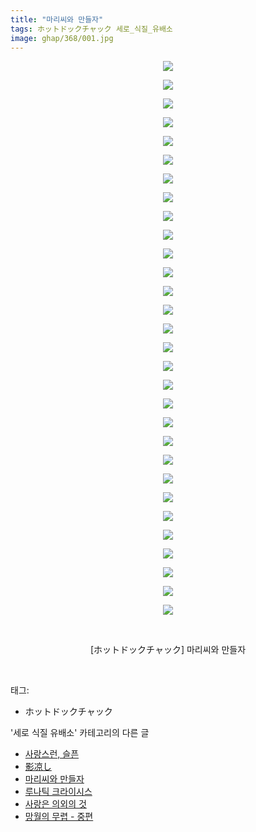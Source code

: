 ```yaml
---
title: "마리씨와 만들자"
tags: ホットドックチャック 세로_식질_유배소
image: ghap/368/001.jpg
---
```

<div class="article">
<p style="text-align: center; clear: none; float: none;"><img src="{{ site.nasurl }}/ghap/368/001.jpg"/></p>
<p style="text-align: center; clear: none; float: none;"><img src="{{ site.nasurl }}/ghap/368/002.jpg"/></p>
<p style="text-align: center; clear: none; float: none;"><img src="{{ site.nasurl }}/ghap/368/003.jpg"/></p>
<p style="text-align: center; clear: none; float: none;"><img src="{{ site.nasurl }}/ghap/368/004.jpg"/></p>
<p style="text-align: center; clear: none; float: none;"><img src="{{ site.nasurl }}/ghap/368/005.jpg"/></p>
<p style="text-align: center; clear: none; float: none;"><img src="{{ site.nasurl }}/ghap/368/006.jpg"/></p>
<p style="text-align: center; clear: none; float: none;"><img src="{{ site.nasurl }}/ghap/368/007.jpg"/></p>
<p style="text-align: center; clear: none; float: none;"><img src="{{ site.nasurl }}/ghap/368/008.jpg"/></p>
<p style="text-align: center; clear: none; float: none;"><img src="{{ site.nasurl }}/ghap/368/009.jpg"/></p>
<p style="text-align: center; clear: none; float: none;"><img src="{{ site.nasurl }}/ghap/368/010.jpg"/></p>
<p style="text-align: center; clear: none; float: none;"><img src="{{ site.nasurl }}/ghap/368/011.jpg"/></p>
<p style="text-align: center; clear: none; float: none;"><img src="{{ site.nasurl }}/ghap/368/012.jpg"/></p>
<p style="text-align: center; clear: none; float: none;"><img src="{{ site.nasurl }}/ghap/368/013.jpg"/></p>
<p style="text-align: center; clear: none; float: none;"><img src="{{ site.nasurl }}/ghap/368/014.jpg"/></p>
<p style="text-align: center; clear: none; float: none;"><img src="{{ site.nasurl }}/ghap/368/015.jpg"/></p>
<p style="text-align: center; clear: none; float: none;"><img src="{{ site.nasurl }}/ghap/368/016.jpg"/></p>
<p style="text-align: center; clear: none; float: none;"><img src="{{ site.nasurl }}/ghap/368/017.jpg"/></p>
<p style="text-align: center; clear: none; float: none;"><img src="{{ site.nasurl }}/ghap/368/018.jpg"/></p>
<p style="text-align: center; clear: none; float: none;"><img src="{{ site.nasurl }}/ghap/368/019.jpg"/></p>
<p style="text-align: center; clear: none; float: none;"><img src="{{ site.nasurl }}/ghap/368/020.jpg"/></p>
<p style="text-align: center; clear: none; float: none;"><img src="{{ site.nasurl }}/ghap/368/021.jpg"/></p>
<p style="text-align: center; clear: none; float: none;"><img src="{{ site.nasurl }}/ghap/368/022.jpg"/></p>
<p style="text-align: center; clear: none; float: none;"><img src="{{ site.nasurl }}/ghap/368/023.jpg"/></p>
<p style="text-align: center; clear: none; float: none;"><img src="{{ site.nasurl }}/ghap/368/024.jpg"/></p>
<p style="text-align: center; clear: none; float: none;"><img src="{{ site.nasurl }}/ghap/368/025.jpg"/></p>
<p style="text-align: center; clear: none; float: none;"><img src="{{ site.nasurl }}/ghap/368/026.jpg"/></p>
<p style="text-align: center; clear: none; float: none;"><img src="{{ site.nasurl }}/ghap/368/027.jpg"/></p>
<p style="text-align: center; clear: none; float: none;"><img src="{{ site.nasurl }}/ghap/368/028.jpg"/></p>
<p style="text-align: center; clear: none; float: none;"><img src="{{ site.nasurl }}/ghap/368/029.jpg"/></p>
<p style="text-align: center; clear: none; float: none;"><img src="{{ site.nasurl }}/ghap/368/030.jpg"/></p>
<p style="text-align: center; clear: none; float: none;"><br/></p>
<p style="text-align: center; clear: none; float: none;">[ホットドックチャック] 마리씨와 만들자</p>
<p><br/></p>
</div><div class="tagTrail">
<p>태그: </p>
<ul>
<li>ホットドックチャック</li>
</ul>
</div><div class="another">
<p>'세로 식질 유배소' 카테고리의 다른 글</p>
<ul>
<li><a href="/2016-07-03-ghap_650">사랑스런, 슬픈</a></li>
<li><a href="/2016-06-21-ghap_407">影凉し</a></li>
<li><a href="/2016-06-20-ghap_368">마리씨와 만들자</a></li>
<li><a href="/2016-06-20-ghap_352">루나틱 크라이시스</a></li>
<li><a href="/2016-06-20-ghap_341">사랑은 의외의 것</a></li>
<li><a href="/2016-06-18-ghap_121">망월의 무렵 - 중편</a></li>
</ul>
</div><div class="cb_module cb_fluid">
<div class="cb_wrt cb_profile">
</div><!-- commentList close -->
</div>